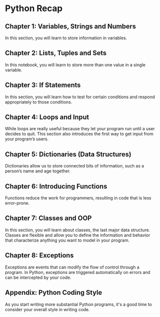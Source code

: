 # Python Recap

## Chapter 1: Variables, Strings and Numbers
In this section, you will learn to store information in variables.

## Chapter 2: Lists, Tuples and Sets
In this notebook, you will learn to store more than one value in a single variable.

## Chapter 3: If Statements
In this section, you will learn how to test for certain conditions and respond appropriately to those conditions.

## Chapter 4: Loops and Input
While loops are really useful because they let your program run until a user decides to quit. This section also introduces the first way to get input from your program’s users.

## Chapter 5: Dictionaries (Data Structures)
Dictionaries allow us to store connected bits of information, such as a person’s name and age together.

## Chapter 6: Introducing Functions
Functions reduce the work for programmers, resulting in code that is less error-prone.

## Chapter 7: Classes and OOP
In this section, you will learn about classes, the last major data structure. Classes are flexible and allow you to define the information and behavior that characterize anything you want to model in your program.

## Chapter 8: Exceptions
Exceptions are events that can modify the flow of control through a program. In Python, exceptions are triggered automatically on errors and can be intercepted by your code.

## Appendix: Python Coding Style
As you start writing more substantial Python programs, it's a good time to consider your overall style in writing code.